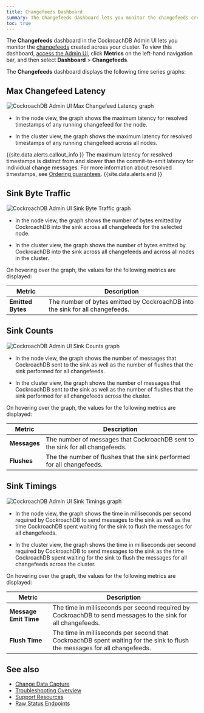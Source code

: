 ```yaml
---
title: Changefeeds Dashboard
summary: The Changefeeds dashboard lets you monitor the changefeeds created across your cluster.
toc: true
---
```


The **Changefeeds** dashboard in the CockroachDB Admin UI lets you monitor the [changefeeds](change-data-capture.html) created across your cluster. To view this dashboard, [access the Admin UI](admin-ui-access-and-navigate.html#access-the-admin-ui), click **Metrics** on the left-hand navigation bar, and then select **Dashboard** > **Changefeeds**.


The **Changefeeds** dashboard displays the following time series graphs:

## Max Changefeed Latency

<img src="{{ 'images/v19.1/admin_ui_max_changefeed.png' | relative_url }}" alt="CockroachDB Admin UI Max Changefeed Latency graph" style="border:1px solid #eee;max-width:100%" />

- In the node view, the graph shows the maximum latency for resolved timestamps of any running changefeed for the node.

- In the cluster view, the graph shows the maximum latency for resolved timestamps of any running changefeed across all nodes.

{{site.data.alerts.callout_info }}
The maximum latency for resolved timestamps is distinct from and slower than the commit-to-emit latency for individual change messages. For more information about resolved timestamps, see [Ordering guarantees](change-data-capture.html#ordering-guarantees).
{{site.data.alerts.end }}

## Sink Byte Traffic

<img src="{{ 'images/v19.1/admin_ui_sink_byte_traffic.png' | relative_url }}" alt="CockroachDB Admin UI Sink Byte Traffic graph" style="border:1px solid #eee;max-width:100%" />

- In the node view, the graph shows the number of bytes emitted by CockroachDB into the sink across all changefeeds for the selected node.

- In the cluster view, the graph shows the number of bytes emitted by CockroachDB into the sink across all changefeeds and across all nodes in the cluster.

On hovering over the graph, the values for the following metrics are displayed:

Metric | Description
--------|----
**Emitted Bytes** | The number of bytes emitted by CockroachDB into the sink for all changefeeds.

## Sink Counts

<img src="{{ 'images/v19.1/admin_ui_sink_counts.png' | relative_url }}" alt="CockroachDB Admin UI Sink Counts graph" style="border:1px solid #eee;max-width:100%" />

- In the node view, the graph shows the number of messages that CockroachDB sent to the sink as well as the number of flushes that the sink performed for all changefeeds.

- In the cluster view, the graph shows the number of messages that CockroachDB sent to the sink as well as the number of flushes that the sink performed for all changefeeds across the cluster.

On hovering over the graph, the values for the following metrics are displayed:

Metric | Description
--------|----
**Messages** | The number of messages that CockroachDB sent to the sink for all changefeeds.
**Flushes** | The the number of flushes that the sink performed for all changefeeds.

## Sink Timings

<img src="{{ 'images/v19.1/admin_ui_sink_timings.png' | relative_url }}" alt="CockroachDB Admin UI Sink Timings graph" style="border:1px solid #eee;max-width:100%" />

- In the node view, the graph shows the time in milliseconds per second required by CockroachDB to send messages to the sink as well as the time CockroachDB spent waiting for the sink to flush the messages for all changefeeds.

- In the cluster view, the graph shows the time in milliseconds per second required by CockroachDB to send messages to the sink as the time CockroachDB spent waiting for the sink to flush the messages for all changefeeds across the cluster.

On hovering over the graph, the values for the following metrics are displayed:

Metric | Description
--------|----
**Message Emit Time** | The time in milliseconds per second required by CockroachDB to send messages to the sink for all changefeeds.
**Flush Time** | The time in milliseconds per second that CockroachDB spent waiting for the sink to flush the messages for all changefeeds.

## See also

- [Change Data Capture](change-data-capture.html)
- [Troubleshooting Overview](troubleshooting-overview.html)
- [Support Resources](support-resources.html)
- [Raw Status Endpoints](monitoring-and-alerting.html#raw-status-endpoints)
